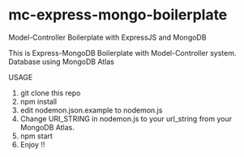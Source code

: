# mc-express-mongo-boilerplate
Model-Controller Boilerplate with ExpressJS and MongoDB

This is Express-MongoDB Boilerplate with Model-Controller system.
Database using MongoDB Atlas

USAGE
1. git clone this repo
2. npm install
3. edit nodemon.json.example to nodemon.js
4. Change URI_STRING in nodemon.js to your url_string from your MongoDB Atlas.
5. npm start
6. Enjoy !!